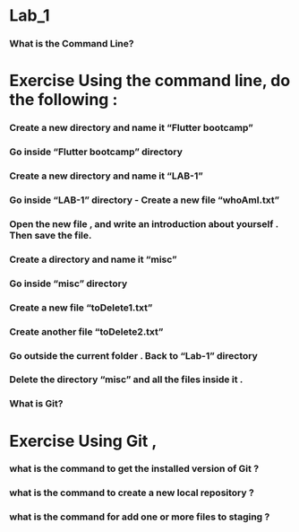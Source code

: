 
# Lab_1

### What is the Command Line?

# Exercise Using the command line, do the following :
  
### Create a new directory and name it “Flutter bootcamp”

### Go inside “Flutter bootcamp” directory

### Create a new directory and name it “LAB-1”

### Go inside “LAB-1” directory - Create a new file “whoAmI.txt”

### Open the new file , and write an introduction about yourself . Then save the file.

### Create a directory and name it “misc”

### Go inside “misc” directory

### Create a new file “toDelete1.txt”

### Create another file “toDelete2.txt”

### Go outside the current folder . Back to “Lab-1” directory

### Delete the directory “misc” and all the files inside it .

### What is Git?

# Exercise Using Git ,

### what is the command to get the installed version of Git ?

### what is the command to create a new local repository ?

### what is the command for add one or more files to staging ?

